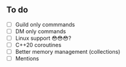 ﻿## To do

- [ ] Guild only commmands
- [ ] DM only commands
- [ ] Linux support 😳😳😳?
- [ ] C++20 coroutines
- [ ] Better memory management (collections)
- [ ] Mentions
